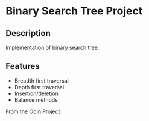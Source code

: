 # Binary Search Tree Project

## Description
Implementation of binary search tree.

## Features
* Breadth first traversal
* Depth first traversal
* Insertion/deletion
* Balance methods

From [the Odin Project](https://www.theodinproject.com/courses/ruby-programming/lessons/data-structures-and-algorithms#assignment-1)